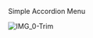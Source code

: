 Simple Accordion Menu

![IMG_0-Trim](https://github.com/hkancm/accordionMenu/assets/61470631/1aaac902-c8b4-4ec6-b9d5-552dd309ca6a)

